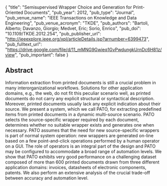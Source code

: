 {
  "title": "Semisupervised Wrapper Choice and Generation for Print-Oriented Documents",
  "pub_year": 2012,
  "pub_type": "Journal",
  "pub_venue_name": "IEEE Transactions on Knowledge and Data Engineering",
  "pub_venue_acronym": "TKDE",
  "pub_authors": "Bartoli, Alberto; Davanzo, Giorgio; Medvet, Eric; Sorio, Enrico",
  "pub_doi": "10.1109/TKDE.2012.254",
  "pub_publisher_url": "http://ieeexplore.ieee.org/xpl/articleDetails.jsp?arnumber=6399473",
  "pub_fulltext_url": "https://drive.google.com/file/d/11_mMNG9Gwieq1GvPwdungkUrnDc6H81z/view",
  "pub_important": false
}

## Abstract
Information extraction from printed documents is still a crucial problem in many interorganizational workflows. Solutions for other application domains, e.g., the web, do not fit this peculiar scenario well, as printed documents do not carry any explicit structural or syntactical description. Moreover, printed documents usually lack any explicit indication about their source. We present a system, which we call PATO, for extracting predefined items from printed documents in a dynamic multi-source scenario. PATO selects the source-specific wrapper required by each document, determines whether no suitable wrapper exists and generates one when necessary. PATO assumes that the need for new source-specific wrappers is part of normal system operation: new wrappers are generated on-line based on a few point-and-click operations performed by a human operator on a GUI. The role of operators is an integral part of the design and PATO may be configured to accommodate a broad range of automation levels. We show that PATO exhibits very good performance on a challenging dataset composed of more than 600 printed documents drawn from three different application domains: invoices, datasheets of electronic components, patents. We also perform an extensive analysis of the crucial trade-off between accuracy and automation level.
